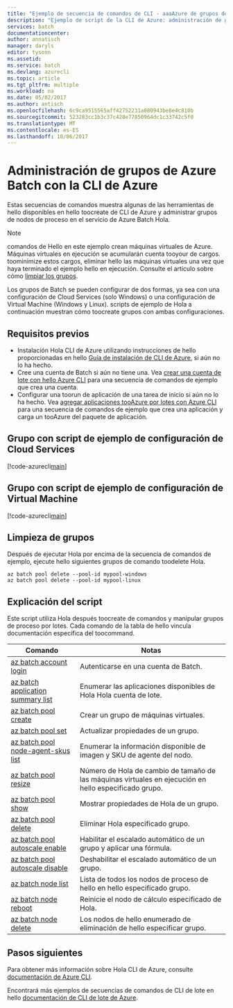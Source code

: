 ```yaml
---
title: "Ejemplo de secuencia de comandos de CLI - aaaAzure de grupos de administración en el lote | Documentos de Microsoft"
description: "Ejemplo de script de la CLI de Azure: administración de grupos en Batch"
services: batch
documentationcenter: 
author: annatisch
manager: daryls
editor: tysonn
ms.assetid: 
ms.service: batch
ms.devlang: azurecli
ms.topic: article
ms.tgt_pltfrm: multiple
ms.workload: na
ms.date: 05/02/2017
ms.author: antisch
ms.openlocfilehash: 6c9ca9515565aff42752231a080943be8e4c810b
ms.sourcegitcommit: 523283cc1b3c37c428e77850964dc1c33742c5f0
ms.translationtype: MT
ms.contentlocale: es-ES
ms.lasthandoff: 10/06/2017
---
```

# <a name="managing-azure-batch-pools-with-azure-cli"></a>Administración de grupos de Azure Batch con la CLI de Azure

Estas secuencias de comandos muestra algunas de las herramientas de hello disponibles en hello toocreate de CLI de Azure y administrar grupos de nodos de proceso en el servicio de Azure Batch Hola.

> [!NOTE]
> comandos de Hello en este ejemplo crean máquinas virtuales de Azure. Máquinas virtuales en ejecución se acumularán cuenta tooyour de cargos. toominimize estos cargos, eliminar hello las máquinas virtuales una vez que haya terminado el ejemplo hello en ejecución. Consulte el artículo sobre cómo [limpiar los grupos](#clean-up-pools).

Los grupos de Batch se pueden configurar de dos formas, ya sea con una configuración de Cloud Services (solo Windows) o una configuración de Virtual Machine (Windows y Linux). scripts de ejemplo de Hola a continuación muestran cómo toocreate grupos con ambas configuraciones.

## <a name="prerequisites"></a>Requisitos previos

- Instalación Hola CLI de Azure utilizando instrucciones de hello proporcionadas en hello [Guía de instalación de CLI de Azure](https://docs.microsoft.com/cli/azure/install-azure-cli), si aún no lo ha hecho.
- Cree una cuenta de Batch si aún no tiene una. Vea [crear una cuenta de lote con hello Azure CLI](https://docs.microsoft.com/azure/batch/scripts/batch-cli-sample-create-account) para una secuencia de comandos de ejemplo que crea una cuenta.
- Configurar una toorun de aplicación de una tarea de inicio si aún no lo ha hecho. Vea [agregar aplicaciones tooAzure por lotes con Azure CLI](https://docs.microsoft.com/azure/batch/scripts/batch-cli-sample-add-application) para una secuencia de comandos de ejemplo que crea una aplicación y carga un tooAzure del paquete de aplicación.

## <a name="pool-with-cloud-service-configuration-sample-script"></a>Grupo con script de ejemplo de configuración de Cloud Services

[!code-azurecli[main](../../../cli_scripts/batch/manage-pool/manage-pool-windows.sh "Manage Cloud Services Pools")]

## <a name="pool-with-virtual-machine-configuration-sample-script"></a>Grupo con script de ejemplo de configuración de Virtual Machine

[!code-azurecli[main](../../../cli_scripts/batch/manage-pool/manage-pool-linux.sh "Manage Virtual Machine Pools")]

## <a name="clean-up-pools"></a>Limpieza de grupos

Después de ejecutar Hola por encima de la secuencia de comandos de ejemplo, ejecute hello siguientes grupos de comando toodelete Hola.
```azurecli
az batch pool delete --pool-id mypool-windows
az batch pool delete --pool-id mypool-linux
```

## <a name="script-explanation"></a>Explicación del script

Este script utiliza Hola después toocreate de comandos y manipular grupos de proceso por lotes.
Cada comando de la tabla de hello vincula documentación específica del toocommand.

| Comando | Notas |
|---|---|
| [az batch account login](https://docs.microsoft.com/cli/azure/batch/account#login) | Autenticarse en una cuenta de Batch.  |
| [az batch application summary list](https://docs.microsoft.com/cli/azure/batch/application/summary#list) | Enumerar las aplicaciones disponibles de Hola Hola cuenta de lote.  |
| [az batch pool create](https://docs.microsoft.com/cli/azure/batch/pool#create) | Crear un grupo de máquinas virtuales.  |
| [az batch pool set](https://docs.microsoft.com/cli/azure/batch/pool#set) | Actualizar propiedades de un grupo.  |
| [az batch pool node-agent-skus list](https://docs.microsoft.com/cli/azure/batch/pool/node-agent-skus#list) | Enumerar la información disponible de imagen y SKU de agente del nodo.  |
| [az batch pool resize](https://docs.microsoft.com/cli/azure/batch/pool#resize) | Número de Hola de cambio de tamaño de las máquinas virtuales en ejecución en hello especificado grupo.  |
| [az batch pool show](https://docs.microsoft.com/cli/azure/batch/pool#show) | Mostrar propiedades de Hola de un grupo.  |
| [az batch pool delete](https://docs.microsoft.com/cli/azure/batch/pool#delete) | Eliminar Hola especificado grupo.  |
| [az batch pool autoscale enable](https://docs.microsoft.com/cli/azure/batch/pool/autoscale#enable) | Habilitar el escalado automático de un grupo y aplicar una fórmula.  |
| [az batch pool autoscale disable](https://docs.microsoft.com/cli/azure/batch/pool/autoscale#disable) | Deshabilitar el escalado automático de un grupo.  |
| [az batch node list](https://docs.microsoft.com/cli/azure/batch/node#list) | Lista de todos los nodos de proceso de hello en hello especificado grupo.  |
| [az batch node reboot](https://docs.microsoft.com/cli/azure/batch/node#reboot) | Reinicie el nodo de cálculo especificado de Hola.  |
| [az batch node delete](https://docs.microsoft.com/cli/azure/batch/node#delete) | Los nodos de hello enumerado de eliminación de hello especificar grupo.  |

## <a name="next-steps"></a>Pasos siguientes

Para obtener más información sobre Hola CLI de Azure, consulte [documentación de Azure CLI](https://docs.microsoft.com/cli/azure/overview).

Encontrará más ejemplos de secuencias de comandos de CLI de lote en hello [documentación de CLI de lote de Azure](../batch-cli-samples.md).


